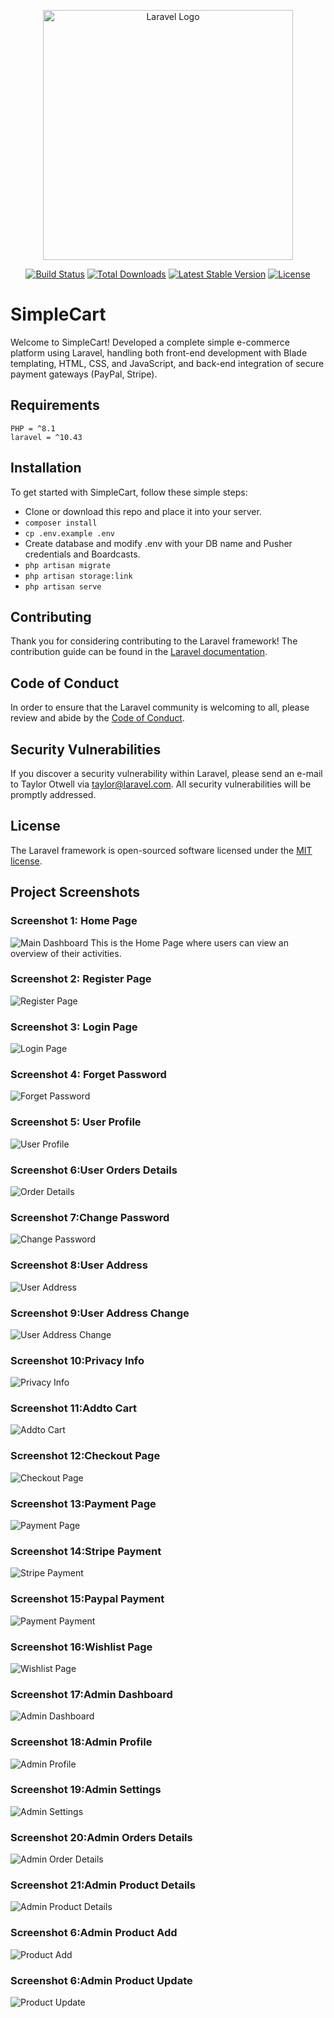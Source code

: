 <p align="center"><a href="https://laravel.com" target="_blank"><img src="https://raw.githubusercontent.com/laravel/art/master/logo-lockup/5%20SVG/2%20CMYK/1%20Full%20Color/laravel-logolockup-cmyk-red.svg" width="400" alt="Laravel Logo"></a></p>

<p align="center">
<a href="https://github.com/laravel/framework/actions"><img src="https://github.com/laravel/framework/workflows/tests/badge.svg" alt="Build Status"></a>
<a href="https://packagist.org/packages/laravel/framework"><img src="https://img.shields.io/packagist/dt/laravel/framework" alt="Total Downloads"></a>
<a href="https://packagist.org/packages/laravel/framework"><img src="https://img.shields.io/packagist/v/laravel/framework" alt="Latest Stable Version"></a>
<a href="https://packagist.org/packages/laravel/framework"><img src="https://img.shields.io/packagist/l/laravel/framework" alt="License"></a>
</p>

# SimpleCart

Welcome to SimpleCart! Developed a complete simple e-commerce platform using Laravel, handling both front-end development with Blade templating, HTML, CSS, and JavaScript, and back-end integration of secure payment gateways (PayPal, Stripe).


## Requirements

	PHP = ^8.1
    laravel = ^10.43

## Installation

To get started with SimpleCart, follow these simple steps:

-   Clone or download this repo and place it into your server.
-   `composer install `
-   `cp .env.example .env `
-   Create database and modify .env with your DB name and Pusher credentials and Boardcasts.
-   `php artisan migrate`
-   `php artisan storage:link`
-   `php artisan serve`

## Contributing

Thank you for considering contributing to the Laravel framework! The contribution guide can be found in the [Laravel documentation](https://laravel.com/docs/contributions).

## Code of Conduct

In order to ensure that the Laravel community is welcoming to all, please review and abide by the [Code of Conduct](https://laravel.com/docs/contributions#code-of-conduct).

## Security Vulnerabilities

If you discover a security vulnerability within Laravel, please send an e-mail to Taylor Otwell via [taylor@laravel.com](mailto:taylor@laravel.com). All security vulnerabilities will be promptly addressed.

## License

The Laravel framework is open-sourced software licensed under the [MIT license](https://opensource.org/licenses/MIT).



## Project Screenshots

### Screenshot 1: Home Page
![Main Dashboard](https://github.com/Indhuupriya/ecommerce/blob/main/screenshots/home.png)
This is the Home Page where users can view an overview of their activities.

### Screenshot 2: Register Page
![Register Page](https://github.com/Indhuupriya/ecommerce/blob/main/screenshots/register.png)

### Screenshot 3: Login Page
![Login Page](https://github.com/Indhuupriya/ecommerce/blob/main/screenshots/login.png)

### Screenshot 4: Forget Password
![Forget Password](https://github.com/Indhuupriya/ecommerce/blob/main/screenshots/forget.png)

### Screenshot 5: User Profile
![User Profile](https://github.com/Indhuupriya/ecommerce/blob/main/screenshots/user_profile.png)

### Screenshot 6:User Orders Details
![Order Details](https://github.com/Indhuupriya/ecommerce/blob/main/screenshots/user_orders.png)

### Screenshot 7:Change Password
![Change Password](https://github.com/Indhuupriya/ecommerce/blob/main/screenshots/newpass.png)

### Screenshot 8:User Address
![User Address](https://github.com/Indhuupriya/ecommerce/blob/main/screenshots/user_address.png)

### Screenshot 9:User Address Change
![User Address Change](https://github.com/Indhuupriya/ecommerce/blob/main/screenshots/change_address.png)

### Screenshot 10:Privacy Info
![Privacy Info](https://github.com/Indhuupriya/ecommerce/blob/main/screenshots/privacy.png)

### Screenshot 11:Addto Cart
![Addto Cart](https://github.com/Indhuupriya/ecommerce/blob/main/screenshots/addtocart.png)

### Screenshot 12:Checkout Page
![Checkout Page](https://github.com/Indhuupriya/ecommerce/blob/main/screenshots/checkout.png)

### Screenshot 13:Payment Page
![Payment Page](https://github.com/Indhuupriya/ecommerce/blob/main/screenshots/payments.png)

### Screenshot 14:Stripe Payment
![Stripe Payment](https://github.com/Indhuupriya/ecommerce/blob/main/screenshots/stripe.png)

### Screenshot 15:Paypal Payment
![Payment Payment](https://github.com/Indhuupriya/ecommerce/blob/main/screenshots/paypal.png)

### Screenshot 16:Wishlist Page
![Wishlist Page](https://github.com/Indhuupriya/ecommerce/blob/main/screenshots/wishlist.png)

### Screenshot 17:Admin Dashboard
![Admin Dashboard](https://github.com/Indhuupriya/ecommerce/blob/main/screenshots/admin_dashboard.png)

### Screenshot 18:Admin Profile
![Admin Profile](https://github.com/Indhuupriya/ecommerce/blob/main/screenshots/admin_profile.png)

### Screenshot 19:Admin Settings
![Admin Settings](https://github.com/Indhuupriya/ecommerce/blob/main/screenshots/admin_settings.png)

### Screenshot 20:Admin Orders Details
![Admin Order Details](https://github.com/Indhuupriya/ecommerce/blob/main/screenshots/orders_view.png)

### Screenshot 21:Admin Product Details
![Admin Product Details](https://github.com/Indhuupriya/ecommerce/blob/main/screenshots/product_view.png)

### Screenshot 6:Admin Product Add
![Product Add](https://github.com/Indhuupriya/ecommerce/blob/main/screenshots/product_add.png)

### Screenshot 6:Admin Product Update
![Product Update](https://github.com/Indhuupriya/ecommerce/blob/main/screenshots/product_update.png)


